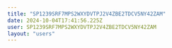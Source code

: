 ```yaml
---
title: "SP1239SRF7MPS2WXYDVTPJ2V4ZBE2TDCV5NY42ZAM"
date: 2024-10-04T17:41:56.225Z
user: SP1239SRF7MPS2WXYDVTPJ2V4ZBE2TDCV5NY42ZAM
layout: "users"
---
```

    